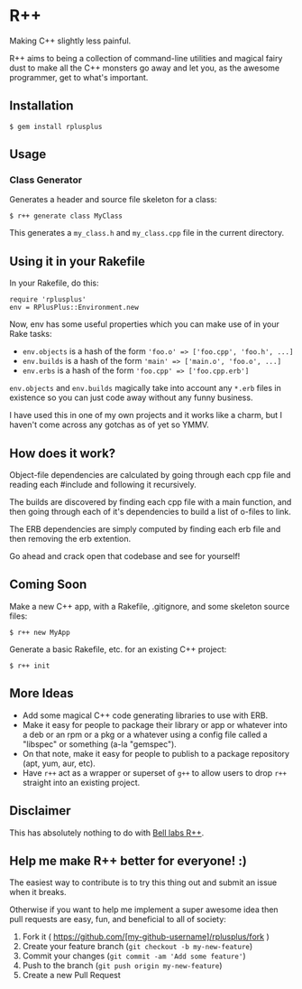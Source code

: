 # R++

Making C++ slightly less painful.

R++ aims to being a collection of command-line utilities and magical fairy dust to make all the C++ monsters go away and let you, as the awesome programmer, get to what's important.

## Installation

    $ gem install rplusplus
    
## Usage

### Class Generator

Generates a header and source file skeleton for a class:
```
$ r++ generate class MyClass
```

This generates a `my_class.h` and `my_class.cpp` file in the current directory.

## Using it in your Rakefile

In your Rakefile, do this:

```
require 'rplusplus'
env = RPlusPlus::Environment.new
```

Now, env has some useful properties which you can make use of in your Rake tasks:

  * `env.objects` is a hash of the form `'foo.o' => ['foo.cpp', 'foo.h', ...]`
  * `env.builds` is a hash of the form `'main' => ['main.o', 'foo.o', ...]`
  * `env.erbs` is a hash of the form `'foo.cpp' => ['foo.cpp.erb']`

`env.objects` and `env.builds` magically take into account any `*.erb` files in existence so you can just code away without any funny business.

I have used this in one of my own projects and it works like a charm, but I haven't come across any gotchas as of yet so YMMV.

## How does it work?

Object-file dependencies are calculated by going through each cpp file and reading each #include and following it recursively.

The builds are discovered by finding each cpp file with a main function, and then going through each of it's dependencies to build a list of o-files to link.

The ERB dependencies are simply computed by finding each erb file and then removing the erb extention.

Go ahead and crack open that codebase and see for yourself!

## Coming Soon

Make a new C++ app, with a Rakefile, .gitignore, and some skeleton source files:

```
$ r++ new MyApp
```

Generate a basic Rakefile, etc. for an existing C++ project:

```
$ r++ init
```

## More Ideas

  * Add some magical C++ code generating libraries to use with ERB.
  * Make it easy for people to package their library or app or whatever into a deb or an rpm or a pkg or a whatever using a config file called a "libspec" or something (a-la "gemspec").
  * On that note, make it easy for people to publish to a package repository (apt, yum, aur, etc).
  * Have `r++` act as a wrapper or superset of `g++` to allow users to drop `r++` straight into an existing project.

## Disclaimer

This has absolutely nothing to do with [Bell labs R++](http://ect.bell-labs.com/who/pfps/rpp/index.html).

## Help me make R++ better for everyone! :)

The easiest way to contribute is to try this thing out and submit an issue when it breaks.

Otherwise if you want to help me implement a super awesome idea then pull requests are easy, fun, and beneficial to all of society:

1. Fork it ( https://github.com/[my-github-username]/rplusplus/fork )
2. Create your feature branch (`git checkout -b my-new-feature`)
3. Commit your changes (`git commit -am 'Add some feature'`)
4. Push to the branch (`git push origin my-new-feature`)
5. Create a new Pull Request
